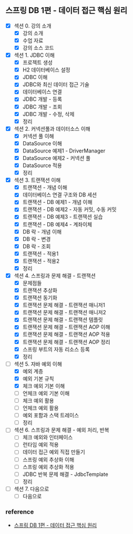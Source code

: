 ## 스프링 DB 1편 - 데이터 접근 핵심 원리

- [x] 섹션 0. 강의 소개
  - [x] 강의 소개
  - [x] 수업 자료
  - [x] 강의 소스 코드
- [x] 섹션 1. JDBC 이해
  - [x] 프로젝트 생성
  - [x] H2 데이터베이스 설정
  - [x] JDBC 이해
  - [x] JDBC와 최신 데이터 접근 기술
  - [x] 데이터베이스 연결
  - [x] JDBC 개발 - 등록
  - [x] JDBC 개발 - 조회
  - [x] JDBC 개발 - 수정, 삭제
  - [x] 정리
- [x] 섹션 2. 커넥션풀과 데이터소스 이해
  - [x] 커넥션 풀 이해
  - [x] DataSource 이해
  - [x] DataSource 예제1 - DriverManager
  - [x] DataSource 예제2 - 커넥션 풀
  - [x] DataSource 적용
  - [x] 정리
- [x] 섹션 3. 트랜잭션 이해
  - [x] 트랜잭션 - 개념 이해
  - [x] 데이터베이스 연결 구조와 DB 세션
  - [x] 트랜잭션 - DB 예제1 - 개념 이해
  - [x] 트랜잭션 - DB 예제2 - 자동 커밋, 수동 커밋
  - [x] 트랜잭션 - DB 예제3 - 트랜잭션 실습
  - [x] 트랜잭션 - DB 예제4 - 계좌이체
  - [x] DB 락 - 개념 이해
  - [x] DB 락 - 변경
  - [x] DB 락 - 조회
  - [x] 트랜잭션 - 적용1
  - [x] 트랜잭션 - 적용2
  - [x] 정리
- [x] 섹션 4. 스프링과 문제 해결 - 트랜잭션
  - [x] 문제점들
  - [x] 트랜잭션 추상화
  - [x] 트랜잭션 동기화
  - [x] 트랜잭션 문제 해결 - 트랜잭션 매니저1
  - [x] 트랜잭션 문제 해결 - 트랜잭션 매니저2
  - [x] 트랜잭션 문제 해결 - 트랜잭션 템플릿
  - [x] 트랜잭션 문제 해결 - 트랜잭션 AOP 이해
  - [x] 트랜잭션 문제 해결 - 트랜잭션 AOP 적용
  - [x] 트랜잭션 문제 해결 - 트랜잭션 AOP 정리
  - [x] 스프링 부트의 자동 리소스 등록
  - [x] 정리
- [ ] 섹션 5. 자바 예외 이해
  - [x] 예외 계층
  - [x] 예외 기본 규칙
  - [x] 체크 예외 기본 이해
  - [ ] 언체크 예외 기본 이해
  - [ ] 체크 예외 활용
  - [ ] 언체크 예외 활용
  - [ ] 예외 포함과 스택 트레이스
  - [ ] 정리
- [ ] 섹션 6. 스프링과 문제 해결 - 예외 처리, 반복
  - [ ] 체크 예외와 인터페이스
  - [ ] 런타임 예외 적용
  - [ ] 데이터 접근 예외 직접 만들기
  - [ ] 스프링 예외 추상화 이해
  - [ ] 스프링 예외 추상화 적용
  - [ ] JDBC 반복 문제 해결 - JdbcTemplate
  - [ ] 정리
- [ ] 섹션 7. 다음으로
  - [ ] 다음으로

### reference
- <a href="https://www.inflearn.com/course/스프링-db-1">스프링 DB 1편 - 데이터 접근 핵심 원리
</a>